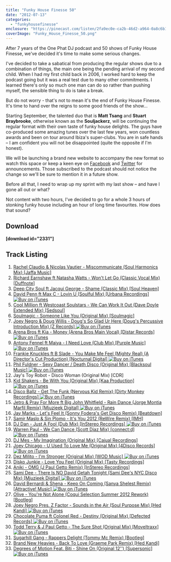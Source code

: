 ```yaml
---
title: "Funky House Finesse 50"
date: "2012-07-13"
categories: 
  - "funkyhousefinesse"
enclosure: "https://pinecast.com/listen/2fa9ec0e-ca2b-46d2-a964-0a8c6b11cf52.mp3 170900328 audio/mpeg "
coverImage: "Funky_House_Finesse_50.png"
---
```


After 7 years of the One Phat DJ podcast and 50 shows of Funky House Finesse, we've decided it's time to make some serious changes.

I've decided to take a sabatical from producing the regular shows due to a combination of things, the main one being the pending arrival of my second child. When I had my first child back in 2006, I worked hard to keep the podcast going but it was a real test due to many other commitments. I learned there's only so much one man can do so rather than pushing myself, the sensible thing to do is take a break.

But do not worry - that's not to mean it's the end of Funky House Finesse. It's time to hand over the reigns to some good friends of the show…

Starting September, the talented duo that is **Matt Tsang** and **Stuart Braybrooke**, otherwise known as the **Souljackerz**, will be continuing the regular format with their own taste of funky house delights. The guys have co-produced some amazing tunes over the last few years, won countless awards and been on tour around Ibiza's super-clubs. You are in safe hands – I am confident you will not be disappointed (quite the opposite if I'm honest).

We will be launching a brand new website to accompany the new format so watch this space or keep a keen eye on [Facebook](https://www.facebook.com/onephatdj) and [Twitter](https://twitter.com/housefinesse) for announcements. Those subscribed to the podcast should not notice the change so we'll be sure to mention it in a future show.

Before all that, I need to wrap up my sprint with my last show – and have I gone all out or what?

Not content with two hours, I've decided to go for a whole 3 hours of stonking funky house including an hour of long time favourites. How does that sound?

## Download

**\[download id="2331"\]**

## Track Listing

1. [Rachel Claudio & Nicolas Vautier - Miscommunicate (Soul Harmonics Mix) \[Jaffa Music\]](https://www.beatport.com/track/miscommunicate-soul-harmonics-remix/432308)
2. [Richard Earnshaw ft Natasha Watts - Won't Let Go (Classic Vocal Mix) \[Duffnote\]](https://www.amazon.co.uk/s/?_encoding=UTF8&camp=1634&creative=19450&field-keywords=Richard%20Earnshaw%20ft.%20Natasha%20Watts&index=digital-music&linkCode=ur2&rd=1&redirect=true&search-type=ss&tag=onephatdj-21)
3. [Deep City Soul ft Jacqui George - Shame (Classic Mix) \[Soul Heaven\]](https://www.traxsource.com/index.php?act=show&fc=tpage&cr=titles&cv=104249&alias=upfront)
4. [David Penn ft Max C - Lovin U (Soulful Mix) \[Urbana Recordings\] ![Buy on iTunes](images/badge_itunes-lrg.gif)](https://clk.tradedoubler.com/click?p=23708&a=1254950&url=http%3A%2F%2Fitunes.apple.com%2Fgb%2Falbum%2Flovin-u-soulful-mix%2Fid530975357%3Fi%3D530975632%26uo%3D4%26partnerId%3D2003) 
5. [Cool Million ft Westcoast Soulstars - We Can Work It Out (Dave Doyle Extended Mix) \[Sedsoul\]](https://www.beatport.com/track/we-can-work-it-out-dave-doyle-remix/3563568)
6. [Soulmagic - Someone Like You (Original Mix) \[Soulmagic\]](https://www.traxsource.com/index.php?act=show&fc=tpage&cr=titles&cv=160886&alias=top_tracks)
7. [Joey Negro & Doug Willis - Doug's So Glad Ur Here (Doug's Percussive Introduction Mix) \[Z Records\] ![Buy on iTunes](images/badge_itunes-lrg.gif)](https://clk.tradedoubler.com/click?p=23708&a=1254950&url=http%3A%2F%2Fitunes.apple.com%2Fgb%2Falbum%2Fdougs-so-glad-ur-here-dougs%2Fid531447580%3Fi%3D531447638%26uo%3D4%26partnerId%3D2003) 
8. [Arena Bros ft Kia - Money (Arena Bros Main Vocal) \[Distar Records\] ![Buy on iTunes](images/badge_itunes-lrg.gif)](https://clk.tradedoubler.com/click?p=23708&a=1254950&url=http%3A%2F%2Fitunes.apple.com%2Fgb%2Falbum%2Fmoney-arena-bros-main-vocal%2Fid542200021%3Fi%3D542200130%26uo%3D4%26partnerId%3D2003) 
9. [Antony Fennel ft Maiya - I Need Love (Club Mix) \[Purple Music\] ![Buy on iTunes](images/badge_itunes-lrg.gif)](https://clk.tradedoubler.com/click?p=23708&a=1254950&url=http%3A%2F%2Fitunes.apple.com%2Fgb%2Falbum%2Fi-need-love-club-mix%2Fid531971114%3Fi%3D531971248%26uo%3D4%26partnerId%3D2003) 
10. [Frankie Knuckles ft B Slade - You Make Me Feel (Mighty Real) (A Director's Cut Production) \[Nocturnal Digital\] ![Buy on iTunes](images/badge_itunes-lrg.gif)](https://clk.tradedoubler.com/click?p=23708&a=1254950&url=http%3A%2F%2Fitunes.apple.com%2Fgb%2Falbum%2Fyou-make-me-feel-mighty-real%2Fid537030086%3Fi%3D537030087%26uo%3D4%26partnerId%3D2003) 
11. [Phil Fuldner - Sexy Dancer / Death Disco (Original Mix) \[Blacksoul Music\] ![Buy on iTunes](images/badge_itunes-lrg.gif)](https://clk.tradedoubler.com/click?p=23708&a=1254950&url=http%3A%2F%2Fitunes.apple.com%2Fgb%2Falbum%2Fsexy-dancer-death-disco-single%2Fid523531360%3Fuo%3D4%26partnerId%3D2003) 
12. Jay's Toy Robot - Disco Woman (Original Mix) \[CDR\]
13. [Kid Shakers - Be With You (Original Mix) \[Kaa Production\] ![Buy on iTunes](images/badge_itunes-lrg.gif)](https://clk.tradedoubler.com/click?p=23708&a=1254950&url=http%3A%2F%2Fitunes.apple.com%2Fgb%2Falbum%2Fbe-with-you-original-mix%2Fid528012369%3Fi%3D528012370%26uo%3D4%26partnerId%3D2003) 
14. [Disco Ballz - Get The Funk (Nervous Kid Remix) \[Dirty Monkey Recordings\] ![Buy on iTunes](images/badge_itunes-lrg.gif)](https://clk.tradedoubler.com/click?p=23708&a=1254950&url=http%3A%2F%2Fitunes.apple.com%2Fgb%2Falbum%2Fget-the-funk-nervous-kid-remix%2Fid525988044%3Fi%3D525988491%26uo%3D4%26partnerId%3D2003) 
15. [Jetro & Pray For More ft Big John Whitfield - Rain Dance (Jorge Montia Marfil Remix) \[Mjuzieek Digital\] ![Buy on iTunes](images/badge_itunes-lrg.gif)](https://clk.tradedoubler.com/click?p=23708&a=1254950&url=http%3A%2F%2Fitunes.apple.com%2Fgb%2Falbum%2Frain-dance-jorge-montia-marfil%2Fid521002923%3Fi%3D521003179%26uo%3D4%26partnerId%3D2003) 
16. [Jay Marks - Let's Feel It (Sonny Fodera's Get Disco Remix) \[Beatdown\]](https://www.traxsource.com/index.php?act=show&fc=tpage&cr=titles&cv=156876)
17. [Samir Maslo & Sin Plomo - It's You 2012 (ReWire Remix) \[IMH\]](https://clk.tradedoubler.com/click?p=23708&a=1254950&url=http%3A%2F%2Fitunes.apple.com%2Fgb%2Falbum%2Fits-you-2012-rewire-remix%2Fid525653270%3Fi%3D525653299%26uo%3D4%26partnerId%3D2003)
18. [DJ Dan - Just A Fool (Dub Mix) \[InStereo Recordings\] ![Buy on iTunes](images/badge_itunes-lrg.gif)](https://clk.tradedoubler.com/click?p=23708&a=1254950&url=http%3A%2F%2Fitunes.apple.com%2Fgb%2Falbum%2Fjust-a-fool-dub%2Fid519439342%3Fi%3D519439406%26uo%3D4%26partnerId%3D2003) 
19. [Warren Paul - We Can Dance (Scott Diaz Mix) \[connect:d\] ![Buy on iTunes](images/badge_itunes-lrg.gif)](https://clk.tradedoubler.com/click?p=23708&a=1254950&url=http%3A%2F%2Fitunes.apple.com%2Fgb%2Falbum%2Fwe-can-dance-scott-diaz-mix%2Fid525913660%3Fi%3D525913662%26uo%3D4%26partnerId%3D2003) 
20. [DJ Mes - My Imagination (Original Mix) \[Cajual Recordings\]](https://www.beatport.com/track/my-imagination-original-mix/3601821)
21. [Joey Chicago - U Used To Love Me (Original Mix) \[4Disco Records\] ![Buy on iTunes](images/badge_itunes-lrg.gif)](https://clk.tradedoubler.com/click?p=23708&a=1254950&url=http%3A%2F%2Fitunes.apple.com%2Fgb%2Falbum%2Fu-used-to-love-me-original-mix%2Fid519102364%3Fi%3D519102573%26uo%3D4%26partnerId%3D2003) 
22. [Dez Milito - I'm Stronger (Original Mix) \[WOD Music\] ![Buy on iTunes](images/badge_itunes-lrg.gif)](https://clk.tradedoubler.com/click?p=23708&a=1254950&url=http%3A%2F%2Fitunes.apple.com%2Fgb%2Falbum%2Fim-stronger-original-mix%2Fid523795569%3Fi%3D523795700%26uo%3D4%26partnerId%3D2003) 
23. [Disko Junkie - Love You Feel (Original Mix) \[Tasty Recordings\]](https://www.beatport.com/track/love-you-feel-original-mix/3571114)
24. [Aniki - OMG (J Paul Getto Remix) \[InStereo Recordings\]](https://clk.tradedoubler.com/click?p=23708&a=1254950&url=http%3A%2F%2Fitunes.apple.com%2Fgb%2Falbum%2Fomg-j-paul-getto-remix%2Fid505576944%3Fi%3D505576946%26uo%3D4%26partnerId%3D2003)
25. [Sami Dee - There Is NO David Getah Tonight (Sami Dee's NYC Disco Mix) \[Mjuzieek Digital\] ![Buy on iTunes](images/badge_itunes-lrg.gif)](https://clk.tradedoubler.com/click?p=23708&a=1254950&url=http%3A%2F%2Fitunes.apple.com%2Fgb%2Falbum%2Fthere-is-no-david-getah-tonight%2Fid524886879%3Fi%3D524886880%26uo%3D4%26partnerId%3D2003) 
26. [David Bernardi & Shena - Keep On Coming (Sanya Shelest Remix) \[Attractive! Music\] ![Buy on iTunes](images/badge_itunes-lrg.gif)](https://clk.tradedoubler.com/click?p=23708&a=1254950&url=http%3A%2F%2Fitunes.apple.com%2Fgb%2Falbum%2Fkeep-on-coming-sanya-shelest%2Fid515671753%3Fi%3D515671756%26uo%3D4%26partnerId%3D2003) 
27. [Olive - You're Not Alone (Coqui Selection Summer 2012 Rework) \[Bootleg\]](https://www.facebook.com/pages/Coqui-selection/195978230426077?sk=app_220150904689418)
28. [Joey Negro Pres. Z Factor - Sounds in the Air (Soul Purpose Mix) \[Hed Kandi\] ![Buy on iTunes](images/badge_itunes-lrg.gif)](https://clk.tradedoubler.com/click?p=23708&a=1254950&url=http%3A%2F%2Fitunes.apple.com%2Fgb%2Falbum%2Fsounds-in-air-feat.-z-factor%2Fid531181419%3Fi%3D531181941%26uo%3D4%26partnerId%3D2003) 
29. [Chocolate Puma ft Colonel Red - Destiny (Original Mix) \[Defected Records\] ![Buy on iTunes](images/badge_itunes-lrg.gif)](https://clk.tradedoubler.com/click?p=23708&a=1254950&url=http%3A%2F%2Fitunes.apple.com%2Fgb%2Falbum%2Fdestiny-feat.-colonel-red%2Fid521558475%3Fi%3D521558530%26uo%3D4%26partnerId%3D2003) 
30. [Todd Terry & J Paul Getto - The Sure Shot (Original Mix) \[Moveltraxx\] ![Buy on iTunes](images/badge_itunes-lrg.gif)](https://clk.tradedoubler.com/click?p=23708&a=1254950&url=http%3A%2F%2Fitunes.apple.com%2Fgb%2Falbum%2Fthe-sure-shot%2Fid524425323%3Fi%3D524426173%26uo%3D4%26partnerId%3D2003) 
31. [Sugarhill Gang - Rappers Delight (Tommy Mc Remix) \[Bootleg\]](https://soundcloud.com/tommymcmusic/sugarhill-gang-rappers-delight)
32. [Brand New Heavies - Back To Love (Graeme Park Remix) \[Hed Kandi\]](https://www.amazon.co.uk/gp/product/B00002R0V5/ref=as_li_ss_tl?ie=UTF8&camp=1634&creative=19450&creativeASIN=B00002R0V5&linkCode=as2&tag=onephatdj-21)
33. [Degrees of Motion Feat. Biti - Shine On (Original 12'') \[Supersonic\] ![Buy on iTunes](images/badge_itunes-lrg.gif)](https://clk.tradedoubler.com/click?p=23708&a=1254950&url=http%3A%2F%2Fitunes.apple.com%2Fgb%2Falbum%2Fshine-on-club-mix%2Fid313693532%3Fi%3D313693617%26uo%3D4%26partnerId%3D2003)
